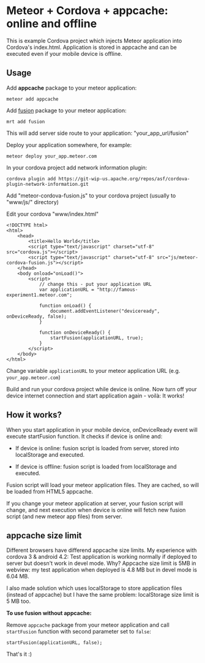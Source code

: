 Meteor + Cordova + appcache: online and offline
===============================================

This is example Cordova project which injects Meteor application into Cordova's index.html. Application is stored in appcache and can be executed even if your mobile device is offline.

Usage
-----

Add **appcache** package to your meteor application:

	meteor add appcache

Add [fusion](https://github.com/usefulio/meteor-fusion) package to your meteor application:

	mrt add fusion

This will add server side route to your application: "your_app_url/fusion"

Deploy your application somewhere, for example:

	meteor deploy your_app.meteor.com

In your cordova project add network information plugin:

	cordova plugin add https://git-wip-us.apache.org/repos/asf/cordova-plugin-network-information.git

Add "meteor-cordova-fusion.js" to your cordova project (usually to "www/js/" directory)

Edit your cordova "www/index.html"

	<!DOCTYPE html>
	<html>
    	<head>
        	<title>Hello World</title>
			<script type="text/javascript" charset="utf-8" src="cordova.js"></script>
			<script type="text/javascript" charset="utf-8" src="js/meteor-cordova-fusion.js"></script>
    	</head>
		<body onload="onLoad()">
			<script>
				// change this - put your application URL
				var applicationURL = "http://famous-experiment1.meteor.com";

				function onLoad() {
					document.addEventListener("deviceready", onDeviceReady, false);
				}

				function onDeviceReady() {
					startFusion(applicationURL, true);
				}
			</script>
		</body>
	</html>

Change variable `applicationURL` to your meteor application URL (e.g. `your_app.meteor.com`)

Build and run your cordova project while device is online. Now turn off your device internet connection and start application again - voilà: It works!

How it works?
-------------

When you start application in your mobile device, onDeviceReady event will execute startFusion function. It checks if device is online and: 

- If device is online: fusion script is loaded from server, stored into localStorage and executed.

- If device is offline: fusion script is loaded from localStorage and executed.

Fusion script will load your meteor application files. They are cached, so will be loaded from HTML5 appcache.

If you change your meteor application at server, your fusion script will change, and next execution when device is online will fetch new fusion script (and new meteor app files) from server.

appcache size limit
-------------------

Different browsers have differend appcache size limits. 
My experience with cordova 3 & android 4.2: Test application is working normally if deployed to server but doesn't work in devel mode. Why?
Appcache size limit is 5MB in webview: my test application when deployed is 4.8 MB but in devel mode is 6.04 MB.

I also made solution which uses localStorage to store application files (instead of appcache) but I have the same problem: localStorage size limit is 5 MB too.

**To use fusion without appcache:**

Remove `appcache` package from your meteor application and call `startFusion` function with second parameter set to `false`:

	startFusion(applicationURL, false);


That's it :)
